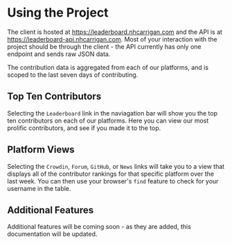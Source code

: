# Using the Project

The client is hosted at https://leaderboard.nhcarrigan.com and the API is at https://leaderboard-api.nhcarrigan.com. Most of your interaction with the project should be through the client - the API currently has only one endpoint and sends raw JSON data.

The contribution data is aggregated from each of our platforms, and is scoped to the last seven days of contributing.

## Top Ten Contributors

Selecting the `Leaderboard` link in the naviagation bar will show you the top ten contributors on each of our platforms. Here you can view our most prolific contributors, and see if you made it to the top.

## Platform Views

Selecting the `Crowdin`, `Forum`, `GitHub`, or `News` links will take you to a view that displays all of the contributor rankings for that specific platform over the last week. You can then use your browser's `find` feature to check for your username in the table.

## Additional Features

Additional features will be coming soon - as they are added, this documentation will be updated.
